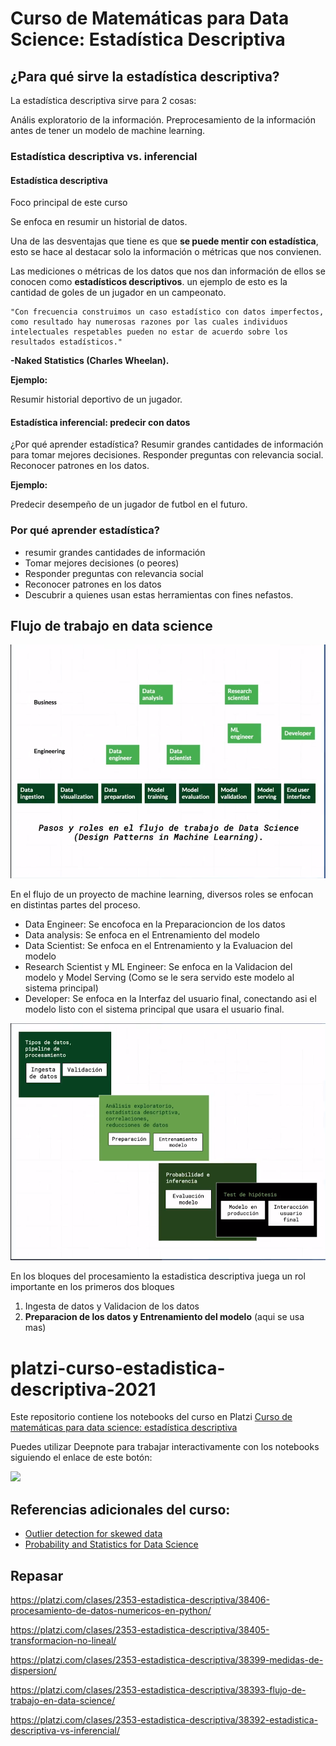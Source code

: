 # Curso de Matemáticas para Data Science: Estadística Descriptiva

## ¿Para qué sirve la estadística descriptiva?

La estadística descriptiva sirve para 2 cosas:

Anális exploratorio de la información.
Preprocesamiento de la información antes de tener un modelo de machine learning.

### Estadística descriptiva vs. inferencial

#### Estadística descriptiva

Foco principal de este curso

Se enfoca en resumir un historial de datos.

Una de las desventajas que tiene es que **se puede mentir con estadística**, esto se hace al destacar solo la información o métricas que nos convienen.

Las mediciones o métricas de los datos que nos dan información de ellos se conocen como **estadísticos descriptivos**. un ejemplo de esto es la cantidad de goles de un jugador en un campeonato.

    "Con frecuencia construimos un caso estadístico con datos imperfectos, como resultado hay numerosas razones por las cuales individuos intelectuales respetables pueden no estar de acuerdo sobre los resultados estadísticos."

  **-Naked Statistics (Charles Wheelan).**

**Ejemplo:**

Resumir historial deportivo de un jugador.

#### Estadística inferencial: predecir con datos

¿Por qué aprender estadística?
Resumir grandes cantidades de información para tomar mejores decisiones.
Responder preguntas con relevancia social.
Reconocer patrones en los datos.

**Ejemplo:**

Predecir desempeño de un jugador de futbol en el futuro.

### Por qué aprender estadística?

- resumir grandes cantidades de información
- Tomar mejores decisiones (o peores)
- Responder preguntas con relevancia social
- Reconocer patrones en los datos
- Descubrir a quienes usan estas herramientas con fines nefastos.
## Flujo de trabajo en data science

![flujo data science](./images/flujo_de_datascience.png)

En el flujo de un proyecto de machine learning, diversos roles se enfocan en distintas partes del proceso.

- Data Engineer: Se encofoca en la Preparacioncion de los datos
- Data analysis: Se enfoca en el Entrenamiento del modelo
- Data Scientist: Se enfoca en el Entrenamiento y la Evaluacion del modelo
- Research Scientist y ML Engineer: Se enfoca en la Validacion del modelo y Model Serving (Como se le sera servido este modelo al sistema principal)
- Developer: Se enfoca en la Interfaz del usuario final, conectando asi el modelo listo con el sistema principal que usara el usuario final.

![bloques_de_procesamiento](./images/bloques_de_procesamiento.png)

En los bloques del procesamiento la estadistica descriptiva juega un rol importante en los primeros dos bloques

1. Ingesta de datos y Validacion de los datos
2. **Preparacion de los datos y Entrenamiento del modelo** (aqui se usa mas)

# platzi-curso-estadistica-descriptiva-2021

Este repositorio contiene los notebooks del curso en Platzi [Curso de matemáticas para data science: estadística descriptiva](https://platzi.com/cursos/estadistica-descriptiva/)

Puedes utilizar Deepnote para trabajar interactivamente con los notebooks siguiendo el enlace de este botón:

[<img src="https://deepnote.com/buttons/try-in-a-jupyter-notebook.svg">](https://deepnote.com/launch?url=https%3A%2F%2Fgithub.com%2Fpachocamacho1990%2Fplatzi-curso-estadistica-descriptiva-2021)

## Referencias adicionales del curso: 

* [Outlier detection for skewed data](https://wis.kuleuven.be/stat/robust/papers/2008/outlierdetectionskeweddata-revision.pdf)
* [Probability and Statistics for Data Science](https://cims.nyu.edu/~cfgranda/pages/stuff/probability_stats_for_DS.pdf)

## Repasar

https://platzi.com/clases/2353-estadistica-descriptiva/38406-procesamiento-de-datos-numericos-en-python/

https://platzi.com/clases/2353-estadistica-descriptiva/38405-transformacion-no-lineal/

https://platzi.com/clases/2353-estadistica-descriptiva/38399-medidas-de-dispersion/

https://platzi.com/clases/2353-estadistica-descriptiva/38393-flujo-de-trabajo-en-data-science/

https://platzi.com/clases/2353-estadistica-descriptiva/38392-estadistica-descriptiva-vs-inferencial/
